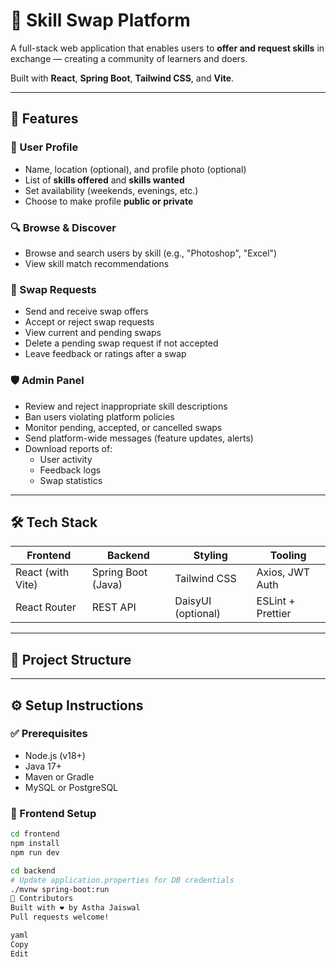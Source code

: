 # 🔁 Skill Swap Platform

A full-stack web application that enables users to **offer and request skills** in exchange — creating a community of learners and doers.

Built with **React**, **Spring Boot**, **Tailwind CSS**, and **Vite**.

---

## 🚀 Features

### 👤 User Profile
- Name, location (optional), and profile photo (optional)
- List of **skills offered** and **skills wanted**
- Set availability (weekends, evenings, etc.)
- Choose to make profile **public or private**

### 🔍 Browse & Discover
- Browse and search users by skill (e.g., "Photoshop", "Excel")
- View skill match recommendations

### 🤝 Swap Requests
- Send and receive swap offers
- Accept or reject swap requests
- View current and pending swaps
- Delete a pending swap request if not accepted
- Leave feedback or ratings after a swap

### 🛡️ Admin Panel
- Review and reject inappropriate skill descriptions
- Ban users violating platform policies
- Monitor pending, accepted, or cancelled swaps
- Send platform-wide messages (feature updates, alerts)
- Download reports of:
  - User activity
  - Feedback logs
  - Swap statistics

---

## 🛠️ Tech Stack

| Frontend      | Backend       | Styling        | Tooling       |
|---------------|---------------|----------------|----------------|
| React (with Vite) | Spring Boot (Java) | Tailwind CSS | Axios, JWT Auth |
| React Router  | REST API      | DaisyUI (optional) | ESLint + Prettier |

---

## 📂 Project Structure


---

## ⚙️ Setup Instructions

### ✅ Prerequisites
- Node.js (v18+)
- Java 17+
- Maven or Gradle
- MySQL or PostgreSQL

### 🔧 Frontend Setup

```bash
cd frontend
npm install
npm run dev

cd backend
# Update application.properties for DB credentials
./mvnw spring-boot:run
🙌 Contributors
Built with ❤️ by Astha Jaiswal
Pull requests welcome!

yaml
Copy
Edit
